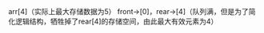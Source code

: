 

arr[4]（实际上最大存储数据为5）
front->[0]，rear->[4]（队列满，但是为了简化逻辑结构，牺牲掉了rear[4]的存储空间，由此最大有效元素为4）
<!--stackedit_data:
eyJoaXN0b3J5IjpbLTE1ODg2MzEwODksOTM3NjM1NTFdfQ==
-->